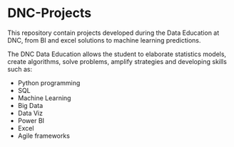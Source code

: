 # DNC-Projects
This repository contain projects developed during the Data Education at DNC, from BI and excel solutions to machine learning predictions.

The DNC Data Education allows the student to elaborate statistics models, create algorithms, solve problems, amplify strategies and developing skills such as:

- Python programming
- SQL
- Machine Learning
- Big Data
- Data Viz
- Power BI
- Excel
- Agile frameworks


